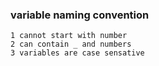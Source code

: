 ### variable naming convention
    1 cannot start with number
    2 can contain _ and numbers
    3 variables are case sensative